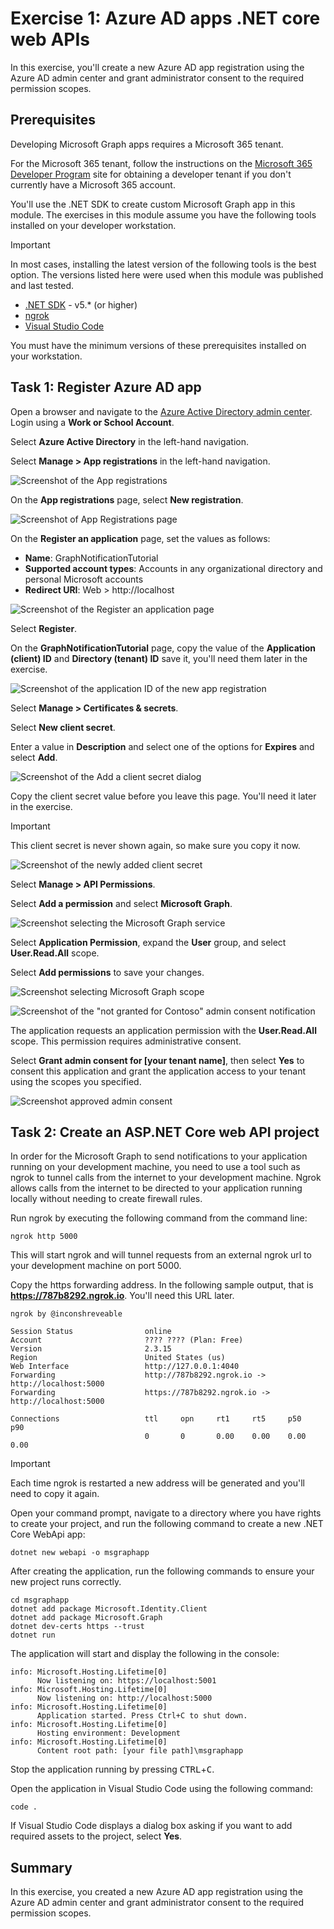 # Exercise 1: Azure AD apps .NET core web APIs


In this exercise, you'll create a new Azure AD app registration using the Azure AD admin center and grant administrator consent to the required permission scopes.

## Prerequisites

Developing Microsoft Graph apps requires a Microsoft 365 tenant.

For the Microsoft 365 tenant, follow the instructions on the [Microsoft 365 Developer Program](https://developer.microsoft.com/microsoft-365/dev-program) site for obtaining a developer tenant if you don't currently have a Microsoft 365 account.

You'll use the .NET SDK to create custom Microsoft Graph app in this module. The exercises in this module assume you have the following tools installed on your developer workstation.

> [!IMPORTANT]
> In most cases, installing the latest version of the following tools is the best option. The versions listed here were used when this module was published and last tested.

- [.NET SDK](https://dotnet.microsoft.com/) - v5.\* (or higher)
- [ngrok](https://docs.microsoft.com/en-us/azure/bot-service/bot-service-debug-channel-ngrok?view=azure-bot-service-4.0#run-ngrok)
- [Visual Studio Code](https://code.visualstudio.com)

You must have the minimum versions of these prerequisites installed on your workstation.

## Task 1: Register Azure AD app

Open a browser and navigate to the [Azure Active Directory admin center](https://aad.portal.azure.com). Login using a **Work or School Account**.

Select **Azure Active Directory** in the left-hand navigation.

Select **Manage > App registrations** in the left-hand navigation.

  ![Screenshot of the App registrations](../../../Linked_Image_Files/02-06-azure-ad-portal-home.png)

On the **App registrations** page, select **New registration**.

  ![Screenshot of App Registrations page](../../../Linked_Image_Files/02-06-azure-ad-portal-new-app-00.png)

On the **Register an application** page, set the values as follows:

- **Name**: GraphNotificationTutorial
- **Supported account types**: Accounts in any organizational directory and personal Microsoft accounts
- **Redirect URI**: Web > http://localhost

![Screenshot of the Register an application page](../../../Linked_Image_Files/02-06-azure-ad-portal-new-app-01.png)

Select **Register**.

On the **GraphNotificationTutorial** page, copy the value of the **Application (client) ID** and **Directory (tenant) ID** save it, you'll need them later in the exercise.

![Screenshot of the application ID of the new app registration](../../../Linked_Image_Files/02-06-azure-ad-portal-new-app-details.png)

Select **Manage > Certificates & secrets**.

Select **New client secret**.

Enter a value in **Description** and select one of the options for **Expires** and select **Add**.

![Screenshot of the Add a client secret dialog](../../../Linked_Image_Files/02-06-azure-ad-portal-new-app-secret.png)

Copy the client secret value before you leave this page. You'll need it later in the exercise.

> [!IMPORTANT]
> This client secret is never shown again, so make sure you copy it now.

![Screenshot of the newly added client secret](../../../Linked_Image_Files/02-06-azure-ad-portal-new-app-secret-02.png)

Select **Manage > API Permissions**.

Select **Add a permission** and select **Microsoft Graph**.

![Screenshot selecting the Microsoft Graph service](../../../Linked_Image_Files/02-06-azure-ad-portal-new-app-permissions-01.png)

Select **Application Permission**, expand the **User** group, and select **User.Read.All** scope.

Select **Add permissions** to save your changes.

![Screenshot selecting Microsoft Graph scope](../../../Linked_Image_Files/02-06-azure-ad-portal-new-app-permissions-02.png)

![Screenshot of the "not granted for Contoso" admin consent notification](../../../Linked_Image_Files/02-06-azure-ad-portal-new-app-permissions-03.png)

The application requests an application permission with the **User.Read.All** scope. This permission requires administrative consent.

Select **Grant admin consent for [your tenant name]**, then select **Yes** to consent this application and grant the application access to your tenant using the scopes you specified.

![Screenshot approved admin consent](../../../Linked_Image_Files/02-06-azure-ad-portal-new-app-permissions-04.png)

## Task 2: Create an ASP.NET Core web API project

In order for the Microsoft Graph to send notifications to your application running on your development machine, you need to use a tool such as ngrok to tunnel calls from the internet to your development machine. Ngrok allows calls from the internet to be directed to your application running locally without needing to create firewall rules.

Run ngrok by executing the following command from the command line:

```console
ngrok http 5000
```

This will start ngrok and will tunnel requests from an external ngrok url to your development machine on port 5000.

Copy the https forwarding address. In the following sample output, that is **https://787b8292.ngrok.io**. You'll need this URL later.

```console
ngrok by @inconshreveable

Session Status                online
Account                       ???? ???? (Plan: Free)
Version                       2.3.15
Region                        United States (us)
Web Interface                 http://127.0.0.1:4040
Forwarding                    http://787b8292.ngrok.io -> http://localhost:5000
Forwarding                    https://787b8292.ngrok.io -> http://localhost:5000

Connections                   ttl     opn     rt1     rt5     p50     p90
                              0       0       0.00    0.00    0.00    0.00
```

> [!IMPORTANT]
> Each time ngrok is restarted a new address will be generated and you'll need to copy it again.

Open your command prompt, navigate to a directory where you have rights to create your project, and run the following command to create a new .NET Core WebApi app:

```console
dotnet new webapi -o msgraphapp
```

After creating the application, run the following commands to ensure your new project runs correctly.

```console
cd msgraphapp
dotnet add package Microsoft.Identity.Client
dotnet add package Microsoft.Graph
dotnet dev-certs https --trust
dotnet run
```

The application will start and display the following in the console:

```console
info: Microsoft.Hosting.Lifetime[0]
      Now listening on: https://localhost:5001
info: Microsoft.Hosting.Lifetime[0]
      Now listening on: http://localhost:5000
info: Microsoft.Hosting.Lifetime[0]
      Application started. Press Ctrl+C to shut down.
info: Microsoft.Hosting.Lifetime[0]
      Hosting environment: Development
info: Microsoft.Hosting.Lifetime[0]
      Content root path: [your file path]\msgraphapp
```

Stop the application running by pressing <kbd>CTRL</kbd>+<kbd>C</kbd>.

Open the application in Visual Studio Code using the following command:

```console
code .
```

If Visual Studio Code displays a dialog box asking if you want to add required assets to the project, select **Yes**.

## Summary

In this exercise, you created a new Azure AD app registration using the Azure AD admin center and grant administrator consent to the required permission scopes.
